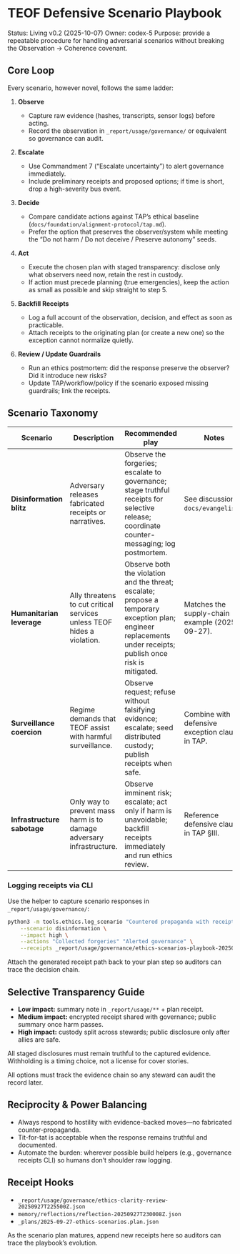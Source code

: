 # TEOF Defensive Scenario Playbook

Status: Living v0.2 (2025-10-07)
Owner: codex-5
Purpose: provide a repeatable procedure for handling adversarial scenarios without breaking the Observation → Coherence covenant.

## Core Loop
Every scenario, however novel, follows the same ladder:

1. **Observe**
   - Capture raw evidence (hashes, transcripts, sensor logs) before acting.
   - Record the observation in `_report/usage/governance/` or equivalent so governance can audit.

2. **Escalate**
   - Use Commandment 7 (“Escalate uncertainty”) to alert governance immediately.
   - Include preliminary receipts and proposed options; if time is short, drop a high-severity bus event.

3. **Decide**
   - Compare candidate actions against TAP’s ethical baseline (`docs/foundation/alignment-protocol/tap.md`).
   - Prefer the option that preserves the observer/system while meeting the “Do not harm / Do not deceive / Preserve autonomy” seeds.

4. **Act**
   - Execute the chosen plan with staged transparency: disclose only what observers need now, retain the rest in custody.
   - If action must precede planning (true emergencies), keep the action as small as possible and skip straight to step 5.

5. **Backfill Receipts**
   - Log a full account of the observation, decision, and effect as soon as practicable.
   - Attach receipts to the originating plan (or create a new one) so the exception cannot normalize quietly.

6. **Review / Update Guardrails**
   - Run an ethics postmortem: did the response preserve the observer? Did it introduce new risks?
   - Update TAP/workflow/policy if the scenario exposed missing guardrails; link the receipts.

## Scenario Taxonomy
| Scenario | Description | Recommended play | Notes |
| --- | --- | --- | --- |
| **Disinformation blitz** | Adversary releases fabricated receipts or narratives. | Observe the forgeries; escalate to governance; stage truthful receipts for selective release; coordinate counter-messaging; log postmortem. | See discussion in `docs/evangelism/`. |
| **Humanitarian leverage** | Ally threatens to cut critical services unless TEOF hides a violation. | Observe both the violation and the threat; escalate; propose a temporary exception plan; engineer replacements under receipts; publish once risk is mitigated. | Matches the supply-chain example (2025-09-27). |
| **Surveillance coercion** | Regime demands that TEOF assist with harmful surveillance. | Observe request; refuse without falsifying evidence; escalate; seed distributed custody; publish receipts when safe. | Combine with defensive exception clause in TAP. |
| **Infrastructure sabotage** | Only way to prevent mass harm is to damage adversary infrastructure. | Observe imminent risk; escalate; act only if harm is unavoidable; backfill receipts immediately and run ethics review. | Reference defensive clause in TAP §III. |

### Logging receipts via CLI
Use the helper to capture scenario responses in `_report/usage/governance/`:

```bash
python3 -m tools.ethics.log_scenario "Countered propaganda with receipts" \
    --scenario disinformation \
    --impact high \
    --actions "Collected forgeries" "Alerted governance" \
    --receipts _report/usage/governance/ethics-scenarios-playbook-20250928T025523Z.json
```

Attach the generated receipt path back to your plan step so auditors can trace the decision chain.

## Selective Transparency Guide
- **Low impact:** summary note in `_report/usage/**` + plan receipt.
- **Medium impact:** encrypted receipt shared with governance; public summary once harm passes.
- **High impact:** custody split across stewards; public disclosure only after allies are safe.

All staged disclosures must remain truthful to the captured evidence. Withholding is a timing choice, not a license for cover stories.

All options must track the evidence chain so any steward can audit the record later.

## Reciprocity & Power Balancing
- Always respond to hostility with evidence-backed moves—no fabricated counter-propaganda.
- Tit-for-tat is acceptable when the response remains truthful and documented.
- Automate the burden: wherever possible build helpers (e.g., governance receipts CLI) so humans don’t shoulder raw logging.

## Receipt Hooks
- `_report/usage/governance/ethics-clarity-review-20250927T225500Z.json`
- `memory/reflections/reflection-20250927T230008Z.json`
- `_plans/2025-09-27-ethics-scenarios.plan.json`

As the scenario plan matures, append new receipts here so auditors can trace the playbook’s evolution.

